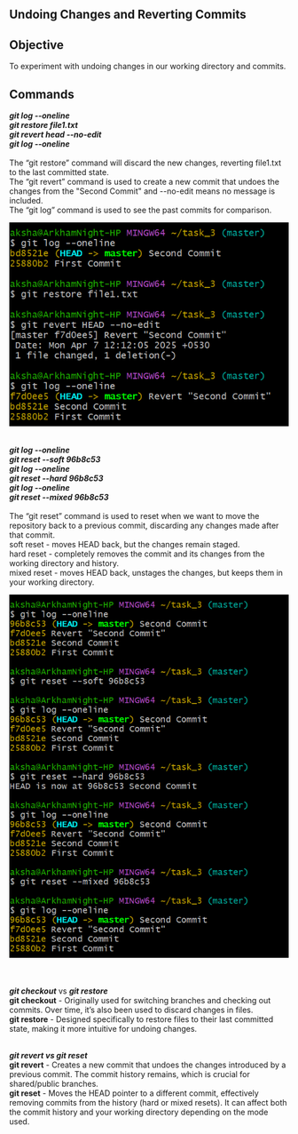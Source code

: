 ## Undoing Changes and Reverting Commits

## Objective

To experiment with undoing changes in our working directory and commits.

## Commands

***git log --oneline*** <br>
***git restore file1.txt*** <br>
***git revert head --no-edit*** <br>
***git log --oneline*** <br><br>
The “git restore” command will discard the new changes, reverting file1.txt to the last committed state. <br>
The “git revert” command is used to create a new commit that undoes the changes from the "Second Commit" and --no-edit means no message is included. <br>
The “git log” command is used to see the past commits for comparison. <br>

![SS](Screenshots_3/git_3_1.png)
<br><br>


***git log --oneline <br>
git reset --soft 96b8c53 <br>
git log --oneline <br>
git reset --hard 96b8c53 <br>
git log --oneline <br>
git reset --mixed 96b8c53*** <br><br>
The “git reset” command is used to reset when we want to move the repository back to a previous commit, discarding any changes made after that commit.<br>
soft reset - moves HEAD back, but the changes remain staged. <br>
hard reset - completely removes the commit and its changes from the working directory and history. <br>
mixed reset - moves HEAD back, unstages the changes, but keeps them in your working directory. <br>

![SS](Screenshots_3/git_3_2.png)
<br><br>


<br> ***git checkout*** vs ***git restore*** <br>
**git checkout** - Originally used for switching branches and checking out commits. Over time, it’s also been used to discard changes in files. <br>
**git restore** - Designed specifically to restore files to their last committed state, making it more intuitive for undoing changes. <br><br>

***git revert vs git reset*** <br>
**git revert** - Creates a new commit that undoes the changes introduced by a previous commit. The commit history remains, which is crucial for shared/public branches. <br>
**git reset** - Moves the HEAD pointer to a different commit, effectively removing commits from the history (hard or mixed resets). It can affect both the commit history and your working directory depending on the mode used. <br>



